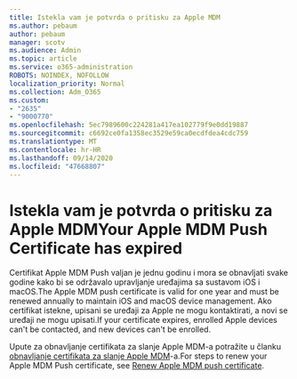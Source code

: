 ```yaml
---
title: Istekla vam je potvrda o pritisku za Apple MDM
ms.author: pebaum
author: pebaum
manager: scotv
ms.audience: Admin
ms.topic: article
ms.service: o365-administration
ROBOTS: NOINDEX, NOFOLLOW
localization_priority: Normal
ms.collection: Adm_O365
ms.custom:
- "2635"
- "9000770"
ms.openlocfilehash: 5ec7989600c224281a417ea102779f9e0dd19887
ms.sourcegitcommit: c6692ce0fa1358ec3529e59ca0ecdfdea4cdc759
ms.translationtype: MT
ms.contentlocale: hr-HR
ms.lasthandoff: 09/14/2020
ms.locfileid: "47668807"
---
```

# <a name="your-apple-mdm-push-certificate-has-expired"></a><span data-ttu-id="e4e0b-102">Istekla vam je potvrda o pritisku za Apple MDM</span><span class="sxs-lookup"><span data-stu-id="e4e0b-102">Your Apple MDM Push Certificate has expired</span></span>

<span data-ttu-id="e4e0b-103">Certifikat Apple MDM Push valjan je jednu godinu i mora se obnavljati svake godine kako bi se održavalo upravljanje uređajima sa sustavom iOS i macOS.</span><span class="sxs-lookup"><span data-stu-id="e4e0b-103">The Apple MDM push certificate is valid for one year and must be renewed annually to maintain iOS and macOS device management.</span></span> <span data-ttu-id="e4e0b-104">Ako certifikat istekne, upisani se uređaji za Apple ne mogu kontaktirati, a novi se uređaji ne mogu upisati.</span><span class="sxs-lookup"><span data-stu-id="e4e0b-104">If your certificate expires, enrolled Apple devices can't be contacted, and new devices can't be enrolled.</span></span>

<span data-ttu-id="e4e0b-105">Upute za obnavljanje certifikata za slanje Apple MDM-a potražite u članku [obnavljanje certifikata za slanje Apple MDM](https://docs.microsoft.com/intune/apple-mdm-push-certificate-get#renew-apple-mdm-push-certificate)-a.</span><span class="sxs-lookup"><span data-stu-id="e4e0b-105">For steps to renew your Apple MDM Push certificate, see [Renew Apple MDM push certificate](https://docs.microsoft.com/intune/apple-mdm-push-certificate-get#renew-apple-mdm-push-certificate).</span></span>
